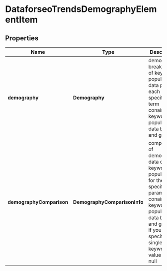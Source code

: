# DataforseoTrendsDemographyElementItem


## Properties

| Name | Type | Description | Notes |
|------------ | ------------- | ------------- | -------------|
**demography** | **Demography** | demographic breakdown of keyword popularity data per each specified term<br>conains keyword popularity data by age and gender |[optional]|
**demographyComparison** | **DemographyComparisonInfo** | comparison of demographic data on keyword popularity for the specified parameters<br>conains keyword popularity data by age and gender<br>if you specified a single keyword, the value will be null |[optional]|